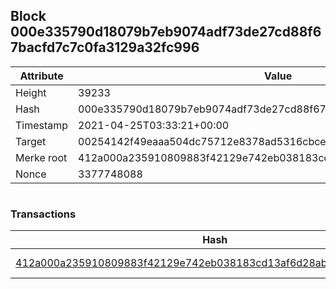 ## Block 000e335790d18079b7eb9074adf73de27cd88f67bacfd7c7c0fa3129a32fc996

Attribute | Value
--- | ---
Height | 39233
Hash | 000e335790d18079b7eb9074adf73de27cd88f67bacfd7c7c0fa3129a32fc996
Timestamp | 2021-04-25T03:33:21+00:00
Target | 00254142f49eaaa504dc75712e8378ad5316cbcead634704b3734b6271167cc4
Merke root | 412a000a235910809883f42129e742eb038183cd13af6d28ab42289ec089e7ee
Nonce | 3377748088

```

```

### Transactions

Hash | Amount
--- | ---
[412a000a235910809883f42129e742eb038183cd13af6d28ab42289ec089e7ee](412a000a235910809883f42129e742eb038183cd13af6d28ab42289ec089e7ee.md) | 10.00000000 SKEPTI 
